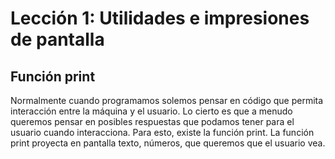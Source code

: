 # Lección 1: Utilidades e impresiones de pantalla
## Función print 
Normalmente cuando programamos solemos pensar en código que permita interacción entre la máquina y el usuario. Lo cierto es que a menudo queremos pensar en posibles 
respuestas que podamos tener para el usuario cuando interacciona. Para esto, existe la función print. La función print proyecta en pantalla texto, números, que queremos
que el usuario vea. 
